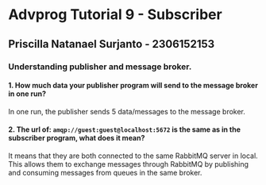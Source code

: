 # Advprog Tutorial 9 - Subscriber
## Priscilla Natanael Surjanto - 2306152153

### Understanding publisher and message broker.

#### 1. How much data your publisher program will send to the message broker in one run?

In one run, the publisher sends 5 data/messages to the message broker.

#### 2. The url of: `amqp://guest:guest@localhost:5672` is the same as in the subscriber program, what does it mean?

It means that they are both connected to the same RabbitMQ server in local. This allows them to exchange messages through RabbitMQ by publishing and consuming messages from queues in the same broker.

